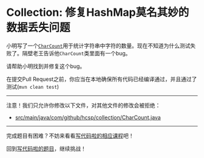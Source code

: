 # Collection: 修复HashMap莫名其妙的数据丢失问题

小明写了一个[`CharCount`](https://github.com/hcsp/fix-hashmap-missing-data-bug/blob/master/src/main/java/com/github/hcsp/collection/CharCount.java)用于统计字符串中字符的数量。现在不知道为什么测试失败了。隔壁老王告诉他`CharCount`类里面有一个bug。

请帮助小明找到并修复这个bug。

在提交Pull Request之前，你应当在本地确保所有代码已经编译通过，并且通过了测试(`mvn clean test`)

-----
注意！我们只允许你修改以下文件，对其他文件的修改会被拒绝：
- [src/main/java/com/github/hcsp/collection/CharCount.java](https://github.com/hcsp/fix-hashmap-missing-data-bug/blob/master/src/main/java/com/github/hcsp/collection/CharCount.java)
-----


完成题目有困难？不妨来看看[写代码啦的相应课程](https://xiedaimala.com/tasks/5922c988-c1f7-4d23-b8ec-8d04b795842d)吧！

回到[写代码啦的题目](https://xiedaimala.com/tasks/5922c988-c1f7-4d23-b8ec-8d04b795842d/quizzes/02adcb81-ad6c-4452-8614-31bfe01cf180)，继续挑战！
